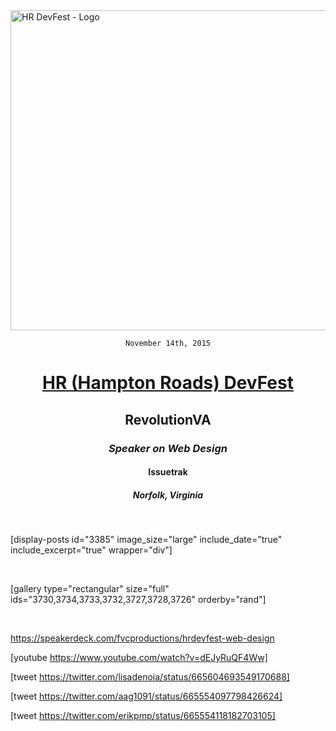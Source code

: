 <img class="aligncenter size-full wp-image-3450" src="https://fvcproductions.files.wordpress.com/2015/11/hrdevfest.png" alt="HR DevFest - Logo" width="512" height="512" />

<div style="text-align:center;">

<code>November 14th, 2015</code>
<h1><a href="http://hrdevfest.org" target="_blank">HR (Hampton Roads) DevFest</a></h1>
<h2>RevolutionVA</h2>
<h3><i>Speaker on <b>Web Design</b></i></h3>
<h4>Issuetrak</h4>
<h5>Norfolk, Virginia</h5>

</div>

&nbsp;

[display-posts id="3385" image_size="large" include_date="true" include_excerpt="true" wrapper="div"]

&nbsp;

[gallery type="rectangular" size="full" ids="3730,3734,3733,3732,3727,3728,3726" orderby="rand"]

&nbsp;

https://speakerdeck.com/fvcproductions/hrdevfest-web-design

[youtube https://www.youtube.com/watch?v=dEJyRuQF4Ww]

[tweet https://twitter.com/lisadenoia/status/665604693549170688]

[tweet https://twitter.com/aag1091/status/665554097798426624]

[tweet https://twitter.com/erikpmp/status/665554118182703105]